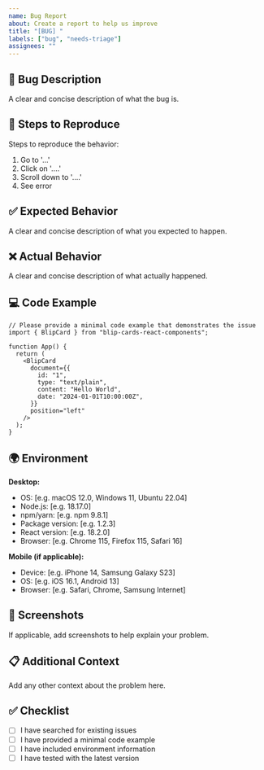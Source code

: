 ```yaml
---
name: Bug Report
about: Create a report to help us improve
title: "[BUG] "
labels: ["bug", "needs-triage"]
assignees: ""
---
```


## 🐛 Bug Description

A clear and concise description of what the bug is.

## 🔄 Steps to Reproduce

Steps to reproduce the behavior:

1. Go to '...'
2. Click on '....'
3. Scroll down to '....'
4. See error

## ✅ Expected Behavior

A clear and concise description of what you expected to happen.

## ❌ Actual Behavior

A clear and concise description of what actually happened.

## 💻 Code Example

```tsx
// Please provide a minimal code example that demonstrates the issue
import { BlipCard } from "blip-cards-react-components";

function App() {
  return (
    <BlipCard
      document={{
        id: "1",
        type: "text/plain",
        content: "Hello World",
        date: "2024-01-01T10:00:00Z",
      }}
      position="left"
    />
  );
}
```

## 🌍 Environment

**Desktop:**

- OS: [e.g. macOS 12.0, Windows 11, Ubuntu 22.04]
- Node.js: [e.g. 18.17.0]
- npm/yarn: [e.g. npm 9.8.1]
- Package version: [e.g. 1.2.3]
- React version: [e.g. 18.2.0]
- Browser: [e.g. Chrome 115, Firefox 115, Safari 16]

**Mobile (if applicable):**

- Device: [e.g. iPhone 14, Samsung Galaxy S23]
- OS: [e.g. iOS 16.1, Android 13]
- Browser: [e.g. Safari, Chrome, Samsung Internet]

## 📱 Screenshots

If applicable, add screenshots to help explain your problem.

## 📋 Additional Context

Add any other context about the problem here.

## ✅ Checklist

- [ ] I have searched for existing issues
- [ ] I have provided a minimal code example
- [ ] I have included environment information
- [ ] I have tested with the latest version
